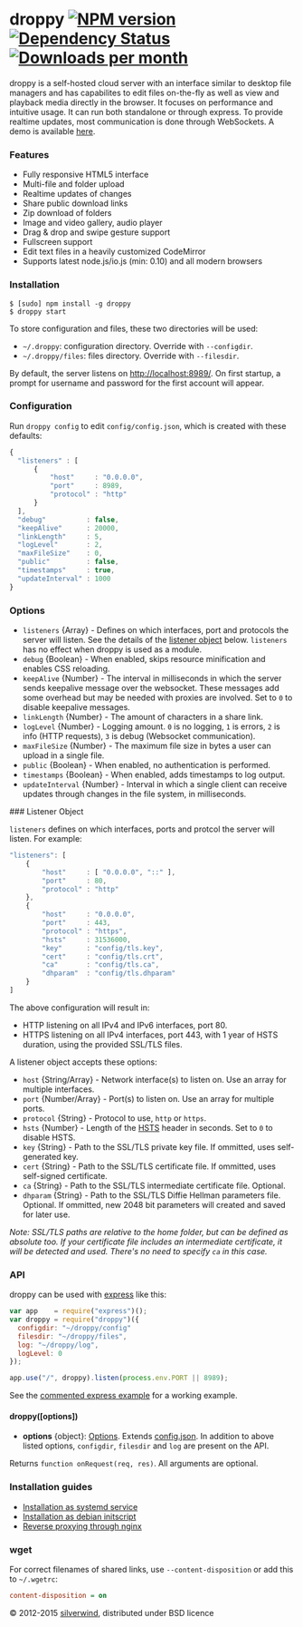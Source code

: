 # droppy [![NPM version](https://img.shields.io/npm/v/droppy.svg?style=flat)](https://www.npmjs.org/package/droppy) [![Dependency Status](http://img.shields.io/david/silverwind/droppy.svg?style=flat)](https://david-dm.org/silverwind/droppy) [![Downloads per month](http://img.shields.io/npm/dm/droppy.svg?style=flat)](https://www.npmjs.org/package/droppy)

droppy is a self-hosted cloud server with an interface similar to desktop file managers and has capabilites to edit files on-the-fly as well as view and playback media directly in the browser. It focuses on performance and intuitive usage. It can run both standalone or through express. To provide realtime updates, most communication is done through WebSockets. A demo is available <a target="_blank" href="http://droppy.silverwind.io">here</a>.

### Features
* Fully responsive HTML5 interface
* Multi-file and folder upload
* Realtime updates of changes
* Share public download links
* Zip download of folders
* Image and video gallery, audio player
* Drag & drop and swipe gesture support
* Fullscreen support
* Edit text files in a heavily customized CodeMirror
* Supports latest node.js/io.js (min: 0.10) and all modern browsers

### Installation
```
$ [sudo] npm install -g droppy
$ droppy start
```

To store configuration and files, these two directories will be used:

- `~/.droppy`: configuration directory. Override with `--configdir`.
- `~/.droppy/files`: files directory. Override with `--filesdir`.

By default, the server listens on [http://localhost:8989/](http://localhost:8989/). On first startup, a prompt for username and password for the first account will appear.

### Configuration
Run `droppy config` to edit `config/config.json`, which is created with these defaults:
```javascript
{
  "listeners" : [
      {
          "host"     : "0.0.0.0",
          "port"     : 8989,
          "protocol" : "http"
      }
  ],
  "debug"          : false,
  "keepAlive"      : 20000,
  "linkLength"     : 5,
  "logLevel"       : 2,
  "maxFileSize"    : 0,
  "public"         : false,
  "timestamps"     : true,
  "updateInterval" : 1000
}
```
### Options
- `listeners` {Array} - Defines on which interfaces, port and protocols the server will listen. See the details of the [listener object](#listener-object) below. `listeners` has no effect when droppy is used as a module.
- `debug` {Boolean} - When enabled, skips resource minification and enables CSS reloading.
- `keepAlive` {Number} - The interval in milliseconds in which the server sends keepalive message over the websocket. These messages add some overhead but may be needed with proxies are involved. Set to `0` to disable keepalive messages.
- `linkLength` {Number} - The amount of characters in a share link.
- `logLevel` {Number} - Logging amount. `0` is no logging, `1` is errors, `2` is info (HTTP requests), `3` is debug (Websocket communication).
- `maxFileSize` {Number} - The maximum file size in bytes a user can upload in a single file.
- `public` {Boolean} - When enabled, no authentication is performed.
- `timestamps` {Boolean} - When enabled, adds timestamps to log output.
- `updateInterval` {Number} - Interval in which a single client can receive updates through changes in the file system, in milliseconds.

<a name="listener-object" />
### Listener Object

`listeners` defines on which interfaces, ports and protcol the server will listen. For example:

```javascript
"listeners": [
    {
        "host"     : [ "0.0.0.0", "::" ],
        "port"     : 80,
        "protocol" : "http"
    },
    {
        "host"     : "0.0.0.0",
        "port"     : 443,
        "protocol" : "https",
        "hsts"     : 31536000,
        "key"      : "config/tls.key",
        "cert"     : "config/tls.crt",
        "ca"       : "config/tls.ca",
        "dhparam"  : "config/tls.dhparam"
    }
]
```
The above configuration will result in:
- HTTP listening on all IPv4 and IPv6 interfaces, port 80.
- HTTPS listening on all IPv4 interfaces, port 443, with 1 year of HSTS duration, using the provided SSL/TLS files.

A listener object accepts these options:
- `host` {String/Array} - Network interface(s) to listen on. Use an array for multiple interfaces.
- `port` {Number/Array} - Port(s) to listen on. Use an array for multiple ports.
- `protocol` {String} - Protocol to use, `http` or `https`.
- `hsts` {Number} - Length of the [HSTS](http://en.wikipedia.org/wiki/HTTP_Strict_Transport_Security) header in seconds. Set to `0` to disable HSTS.
- `key` {String} - Path to the SSL/TLS private key file. If ommitted, uses self-generated key.
- `cert` {String} - Path to the SSL/TLS certificate file. If ommitted, uses self-signed certificate.
- `ca` {String} - Path to the SSL/TLS intermediate certificate file. Optional.
- `dhparam` {String} - Path to the SSL/TLS Diffie Hellman parameters file. Optional. If ommitted, new 2048 bit parameters will created and saved for later use.

*Note: SSL/TLS paths are relative to the home folder, but can be defined as absolute too. If your certificate file includes an intermediate certificate, it will be detected and used. There's no need to specify `ca` in this case.*

### API
droppy can be used with [express](https://github.com/strongloop/express) like this:
```js
var app    = require("express")();
var droppy = require("droppy")({
  configdir: "~/droppy/config"
  filesdir: "~/droppy/files",
  log: "~/droppy/log",
  logLevel: 0
});

app.use("/", droppy).listen(process.env.PORT || 8989);
```
See the [commented express example](https://github.com/silverwind/droppy/blob/master/examples/express.js) for a working example.

#### droppy([options])
- **options** {object}: [Options](#Options). Extends [config.json](#Configuration). In addition to above listed options, `configdir`, `filesdir` and `log` are present on the API.

Returns `function onRequest(req, res)`. All arguments are optional.

### Installation guides

- [Installation as systemd service](https://github.com/silverwind/droppy/wiki/Systemd-Installation)
- [Installation as debian initscript](https://github.com/silverwind/droppy/wiki/Debian-Installation)
- [Reverse proxying through nginx](https://github.com/silverwind/droppy/wiki/Nginx-reverse-proxy)

### wget
For correct filenames of shared links, use `--content-disposition` or add this to `~/.wgetrc`:

```ini
content-disposition = on
```

© 2012-2015 [silverwind](https://github.com/silverwind), distributed under BSD licence
